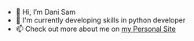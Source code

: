 - 👋 Hi, I’m Dani Sam
- 👀 I'm currently developing skills in python developer
- 📫 Check out more about me on [my Personal Site](https://dani-sam.github.io/Personal-Website)
<!--
**dani-sam/dani-sam** is a ✨ _special_ ✨ repository because its `README.md` (this file) appears on your GitHub profile.

Here are some ideas to get you started:

- 🔭 I’m currently working on ...
- 🌱 I’m currently learning ...
- 👯 I’m looking to collaborate on ...
- 🤔 I’m looking for help with ...
- 💬 Ask me about ...
- 📫 How to reach me: ...
- 😄 Pronouns: ...
- ⚡ Fun fact: ...
-->
